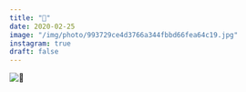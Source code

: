 ```yaml
---
title: "🌊"
date: 2020-02-25
image: "/img/photo/993729ce4d3766a344fbbd66fea64c19.jpg"
instagram: true
draft: false
---
```


![🌊](/img/photo/993729ce4d3766a344fbbd66fea64c19.jpg)
